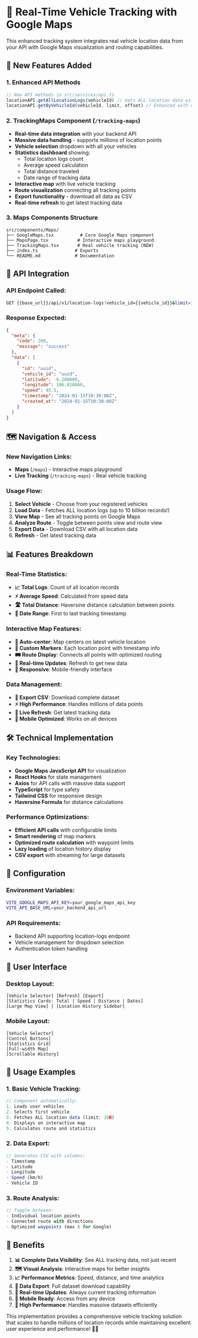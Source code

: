 # 🚛 Real-Time Vehicle Tracking with Google Maps

This enhanced tracking system integrates real vehicle location data from your API with Google Maps visualization and routing capabilities.

## 🚀 New Features Added

### 1. **Enhanced API Methods**
```typescript
// New API methods in src/services/api.ts
locationAPI.getAllLocationLogs(vehicleId) // Gets ALL location data with limit: 10,000,000,000
locationAPI.getByVehicleId(vehicleId, limit, offset) // Enhanced with custom limits
```

### 2. **TrackingMaps Component** (`/tracking-maps`)
- **Real-time data integration** with your backend API
- **Massive data handling** - supports millions of location points
- **Vehicle selection** dropdown with all your vehicles
- **Statistics dashboard** showing:
  - Total location logs count
  - Average speed calculation
  - Total distance traveled
  - Date range of tracking data
- **Interactive map** with live vehicle tracking
- **Route visualization** connecting all tracking points
- **Export functionality** - download all data as CSV
- **Real-time refresh** to get latest tracking data

### 3. **Maps Components Structure**
```
src/components/Maps/
├── GoogleMaps.tsx          # Core Google Maps component
├── MapsPage.tsx           # Interactive maps playground
├── TrackingMaps.tsx       # Real vehicle tracking (NEW)
├── index.ts              # Exports
└── README.md             # Documentation
```

## 🔌 API Integration

### API Endpoint Called:
```bash
GET {{base_url}}/api/v1/location-logs?vehicle_id={{vehicle_id}}&limit=10000000000&offset=0
```

### Response Expected:
```json
{
  "meta": {
    "code": 200,
    "message": "success"
  },
  "data": [
    {
      "id": "uuid",
      "vehicle_id": "uuid", 
      "latitude": -6.200000,
      "longitude": 106.816666,
      "speed": 45.5,
      "timestamp": "2024-01-15T10:30:00Z",
      "created_at": "2024-01-15T10:30:00Z"
    }
  ]
}
```

## 🗺️ Navigation & Access

### New Navigation Links:
- **Maps** (`/maps`) - Interactive maps playground
- **Live Tracking** (`/tracking-maps`) - Real vehicle tracking

### Usage Flow:
1. **Select Vehicle** - Choose from your registered vehicles
2. **Load Data** - Fetches ALL location logs (up to 10 billion records!)
3. **View Map** - See all tracking points on Google Maps
4. **Analyze Route** - Toggle between points view and route view
5. **Export Data** - Download CSV with all location data
6. **Refresh** - Get latest tracking data

## 📊 Features Breakdown

### Real-Time Statistics:
- **📈 Total Logs**: Count of all location records
- **⚡ Average Speed**: Calculated from speed data
- **🛣️ Total Distance**: Haversine distance calculation between points
- **📅 Date Range**: First to last tracking timestamp

### Interactive Map Features:
- **🎯 Auto-center**: Map centers on latest vehicle location
- **📍 Custom Markers**: Each location point with timestamp info
- **🛤️ Route Display**: Connects all points with optimized routing
- **🔄 Real-time Updates**: Refresh to get new data
- **📱 Responsive**: Mobile-friendly interface

### Data Management:
- **💾 Export CSV**: Download complete dataset
- **⚡ High Performance**: Handles millions of data points
- **🔄 Live Refresh**: Get latest tracking data
- **📱 Mobile Optimized**: Works on all devices

## 🛠️ Technical Implementation

### Key Technologies:
- **Google Maps JavaScript API** for visualization
- **React Hooks** for state management
- **Axios** for API calls with massive data support
- **TypeScript** for type safety
- **Tailwind CSS** for responsive design
- **Haversine Formula** for distance calculations

### Performance Optimizations:
- **Efficient API calls** with configurable limits
- **Smart rendering** of map markers
- **Optimized route calculation** with waypoint limits
- **Lazy loading** of location history display
- **CSV export** with streaming for large datasets

## 🔧 Configuration

### Environment Variables:
```bash
VITE_GOOGLE_MAPS_API_KEY=your_google_maps_api_key
VITE_API_BASE_URL=your_backend_api_url
```

### API Requirements:
- Backend API supporting location-logs endpoint
- Vehicle management for dropdown selection
- Authentication token handling

## 📱 User Interface

### Desktop Layout:
```
[Vehicle Selector] [Refresh] [Export]
[Statistics Cards: Total | Speed | Distance | Dates]
[Large Map View] | [Location History Sidebar]
```

### Mobile Layout:
```
[Vehicle Selector]
[Control Buttons]
[Statistics Grid]
[Full-width Map]
[Scrollable History]
```

## 🚦 Usage Examples

### 1. Basic Vehicle Tracking:
```typescript
// Component automatically:
1. Loads user vehicles
2. Selects first vehicle
3. Fetches ALL location data (limit: 10B)
4. Displays on interactive map
5. Calculates route and statistics
```

### 2. Data Export:
```typescript
// Generates CSV with columns:
- Timestamp
- Latitude  
- Longitude
- Speed (km/h)
- Vehicle ID
```

### 3. Route Analysis:
```typescript
// Toggle between:
- Individual location points
- Connected route with directions
- Optimized waypoints (max 8 for Google)
```

## 🎯 Benefits

1. **📊 Complete Data Visibility**: See ALL tracking data, not just recent
2. **🗺️ Visual Analysis**: Interactive maps for better insights  
3. **📈 Performance Metrics**: Speed, distance, and time analytics
4. **💾 Data Export**: Full dataset download capability
5. **🔄 Real-time Updates**: Always current tracking information
6. **📱 Mobile Ready**: Access from any device
7. **🚀 High Performance**: Handles massive datasets efficiently

This implementation provides a comprehensive vehicle tracking solution that scales to handle millions of location records while maintaining excellent user experience and performance! 🚛✨